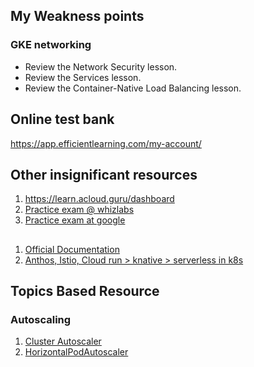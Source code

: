 ## My Weakness points

### GKE networking
- Review the Network Security lesson.
- Review the Services lesson.
- Review the Container-Native Load Balancing lesson.

## Online test bank
https://app.efficientlearning.com/my-account/


## Other insignificant resources
1. https://learn.acloud.guru/dashboard
2. [Practice exam @ whizlabs](https://www.whizlabs.com/login/)
3. [Practice exam at google](https://cloud.google.com/certification/sample-questions/cloud-architect)

## 
1. [Official Documentation](https://cloud.google.com/docs#section-1)
2. [Anthos, Istio, Cloud run > knative > serverless in k8s](https://youtu.be/42RmVrM7B7E)


## Topics Based Resource

### Autoscaling
1. [Cluster Autoscaler](https://cloud.google.com/kubernetes-engine/docs/concepts/cluster-autoscaler)
1. [HorizontalPodAutoscaler](https://kubernetes.io/docs/tasks/run-application/horizontal-pod-autoscale-walkthrough/)

